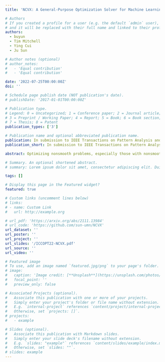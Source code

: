 ```yaml
---
title: 'NCVX: A General-Purpose Optimization Solver for Machine Learning, and Practical Tricks'

# Authors
# If you created a profile for a user (e.g. the default `admin` user), write the username (folder name) here
# and it will be replaced with their full name and linked to their profile.
authors:
  - buyun
  - Tim Mitchell
  - Ying Cui
  - Ju Sun

# Author notes (optional)
# author_notes:
#   - 'Equal contribution'
#   - 'Equal contribution'

date: '2022-07-25T00:00:00Z'
doi: ''

# Schedule page publish date (NOT publication's date).
# publishDate: '2017-01-01T00:00:00Z'

# Publication type.
# Legend: 0 = Uncategorized; 1 = Conference paper; 2 = Journal article;
# 3 = Preprint / Working Paper; 4 = Report; 5 = Book; 6 = Book section;
# 7 = Thesis; 8 = Patent
publication_types: ['3']

# Publication name and optional abbreviated publication name.
publication: In submission to IEEE Transactions on Pattern Analysis and Machine Intelligence, 2022 
publication_short: In submission to IEEE Transactions on Pattern Analysis and Machine Intelligence, 2022 

abstract: Optimizing nonsmooth problems, especially those with nonsmooth constraints, is hard -- a nonsmooth problem is usually not differentiable at its minimizers, and problems with complicated constraints cannot be handled by the typical structured methods. Although the nonsmooth constrained problem is a curse in optimization, it is a blessing in machine learning and deep learning. Many machine and deep learning problems involve nonsmoothness due to the existence of nonsmooth activation function in the neural network architecture, and also have constraints due to various reasons -- the adversarial training of visual recognition tasks involves nonsmooth constraints to ensure the generated image is not far away from the original one; the physics informed neural networks represent the boundary conditions in the physics problems as the constraints; the orthogonal constraints on the recurrent kernel play an important role in preventing gradient exploding and vanishing in RNN. In this paper, we will introduce our recent research about the importance of this type of problem and how to solve them.

# Summary. An optional shortened abstract.
# summary: Lorem ipsum dolor sit amet, consectetur adipiscing elit. Duis posuere tellus ac convallis placerat. Proin tincidunt magna sed ex sollicitudin condimentum.

tags: []

# Display this page in the Featured widget?
featured: true

# Custom links (uncomment lines below)
# links:
# - name: Custom Link
#   url: http://example.org

# url_pdf: 'https://arxiv.org/abs/2111.13984'
# url_code: 'https://github.com/sun-umn/NCVX'
url_dataset: ''
url_poster: ''
url_project: ''
url_slides: '/ICCOPT22-NCVX.pdf'
url_source: ''
url_video: ''

# Featured image
# To use, add an image named `featured.jpg/png` to your page's folder.
# image:
#   caption: 'Image credit: [**Unsplash**](https://unsplash.com/photos/pLCdAaMFLTE)'
#   focal_point: ''
#   preview_only: false

# Associated Projects (optional).
#   Associate this publication with one or more of your projects.
#   Simply enter your project's folder or file name without extension.
#   E.g. `internal-project` references `content/project/internal-project/index.md`.
#   Otherwise, set `projects: []`.
# projects:
#   - example

# Slides (optional).
#   Associate this publication with Markdown slides.
#   Simply enter your slide deck's filename without extension.
#   E.g. `slides: "example"` references `content/slides/example/index.md`.
#   Otherwise, set `slides: ""`.
# slides: example
---
```


<!-- {{% callout note %}}
Click the _Cite_ button above to demo the feature to enable visitors to import publication metadata into their reference management software.
{{% /callout %}}

{{% callout note %}}
Create your slides in Markdown - click the _Slides_ button to check out the example.
{{% /callout %}}

Supplementary notes can be added here, including [code, math, and images](https://wowchemy.com/docs/writing-markdown-latex/). -->
